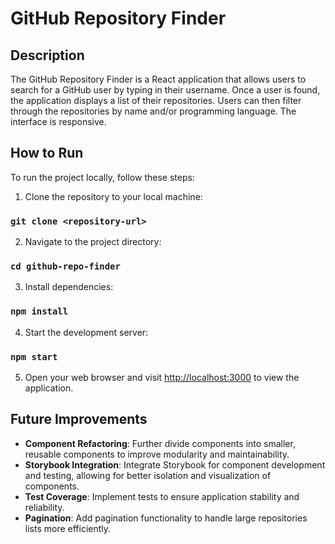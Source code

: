 # GitHub Repository Finder

## Description
The GitHub Repository Finder is a React application that allows users to search for a GitHub user by typing in their username. Once a user is found, the application displays a list of their repositories. Users can then filter through the repositories by name and/or programming language. The interface is responsive.

## How to Run
To run the project locally, follow these steps:

1. Clone the repository to your local machine:
### `git clone <repository-url>`

2. Navigate to the project directory:
### `cd github-repo-finder`


3. Install dependencies:
### `npm install`


4. Start the development server:
### `npm start`

5. Open your web browser and visit [http://localhost:3000](http://localhost:3000) to view the application.

## Future Improvements
- **Component Refactoring**: Further divide components into smaller, reusable components to improve modularity and maintainability.
- **Storybook Integration**: Integrate Storybook for component development and testing, allowing for better isolation and visualization of components.
- **Test Coverage**: Implement tests to ensure application stability and reliability.
- **Pagination**: Add pagination functionality to handle large repositories lists more efficiently.

